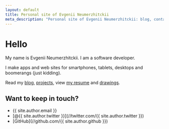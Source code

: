 ```yaml
---
layout: default
title: Personal site of Evgenii Neumerzhitckii
meta_description: "Personal site of Evgenii Neumerzhitckii: blog, contact, projects and resume."
---
```


# Hello

My name is Evgenii Neumerzhitckii. I am a software developer.

I make apps and web sites  for smartphones, tablets, desktops and boomerangs (just kidding).

Read my [blog](/blog/), [projects](/projects/), view [my resume](/resume/) and [drawings](/drawings/).

## Want to keep in touch?

* {{ site.author.email }}
* [@{{ site.author.twitter }}](//twitter.com/{{ site.author.twitter }})
* [GitHub](//github.com/{{ site.author.github }})